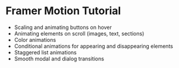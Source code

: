 # Framer Motion Tutorial

- Scaling and animating buttons on hover
- Animating elements on scroll (images, text, sections)
- Color animations
- Conditional animations for appearing and disappearing elements
- Staggered list animations
- Smooth modal and dialog transitions

